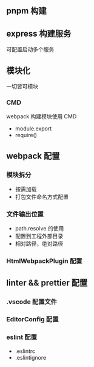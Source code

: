 ## pnpm 构建
## express 构建服务
可配置启动多个服务

## 模块化
一切皆可模块

### CMD
webpack 构建模块使用 CMD
- module.export
- require()

## webpack 配置

### 模块拆分
- 按需加载
- 打包文件命名方式配置

### 文件输出位置
- path.resolve 的使用
- 配置到工程外部目录
- 相对路径，绝对路径

### HtmlWebpackPlugin 配置

## linter && prettier 配置

### .vscode 配置文件

### EditorConfig 配置

### eslint 配置
- .eslintrc
- .eslintignore

